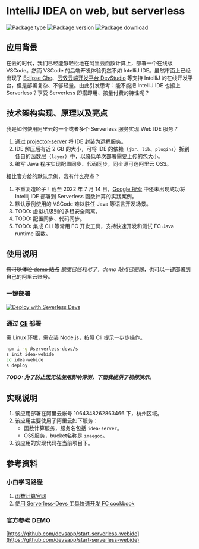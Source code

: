 # IntelliJ IDEA on web, but serverless

[![Package type](https://editor.devsapp.cn/icon?package=idea-webide&type=packageType)](https://www.serverless-devs.com)
[![Package version](https://editor.devsapp.cn/icon?package=idea-webide&type=packageVersion)](https://www.devsapp.cn/details.html?name=idea-webide)
[![Package download](https://editor.devsapp.cn/icon?package=idea-webide&type=packageDownload)](https://www.devsapp.cn/details.html?name=idea-webide)

## 应用背景

在云的时代，我们已经能够轻松地在阿里云函数计算上，部署一个在线版 VSCode。然而 VSCode 的后端开发体验仍然不如 IntelliJ IDE。虽然市面上已经出现了 [Eclipse Che](https://www.eclipse.org/che/)、[云效云端开发平台 DevStudio](https://www.aliyun.com/product/yunxiao/devstudio) 等支持 IntelliJ 的在线开发平台，但是部署复杂、不够轻量。由此引发思考：能不能把 IntelliJ IDE 也搬上 Serverless？享受 Serverless 即搭即用、按量付费的特性呢？

## 技术架构实现、原理以及亮点

我是如何使用阿里云的一个或者多个 Serverless 服务实现 Web IDE 服务？

1. 通过 [projector-server](https://github.com/JetBrains/projector-server) 将 IDE 封装为远程服务。
1. IDE 解压后有近 2 GB 的大小，可将 IDE 的依赖（`jbr`、`lib`、`plugins`）拆到各自的函数层（`layer`）中，以降低单次部署需要上传的包大小。
1. 编写 Java 程序实现配置同步、代码同步，同步源可选阿里云 OSS。

相比官方给的默认示例，我有什么亮点？

1. 不重复造轮子！截至 2022 年 7 月 14 日，[Google 搜索](https://www.google.com/search?q=deploy+intellij+to+serverless) 中还未出现成功将 Intellij IDE 部署到 Serverless 函数计算的实践案例。
1. 默认示例使用的 VSCode 难以胜任 Java 等语言开发场景。
1. TODO: 虚拟机级别的多租安全隔离。
1. TODO: 配置同步、代码同步。
1. TODO: 集成 CLI 等常用 FC 开发工具，支持快速开发和测试 FC Java runtime 函数。

## 使用说明

~~您可以体验 [demo 站点](http://idea-fc.idea-server.1064348262863466.cn-hangzhou.fc.devsapp.net/)~~ _额度已经耗尽了，demo 站点已删除_，也可以一键部署到自己的阿里云账号。

### 一键部署

[![Deploy with Severless Devs](https://img.alicdn.com/imgextra/i1/O1CN01w5RFbX1v45s8TIXPz_!!6000000006118-55-tps-95-28.svg)](https://fcnext.console.aliyun.com/applications/create?template=idea-webide)

### 通过 [Cli](https://www.serverless-devs.com/serverless-devs/install) 部署

需 Linux 环境，需安装 Node.js，按照 Cli 提示一步步操作。

```sh
npm i -g @serverless-devs/s
s init idea-webide
cd idea-webide
s deploy
```

**_TODO: 为了防止因无法使用影响评测，下面我提供了视频演示。_**

## 实现说明

1. 该应用部署在阿里云帐号 1064348262863466 下，杭州区域。
1. 该应用主要使用了阿里云如下服务：
    * 函数计算服务，服务名包括 `idea-server`。
    * OSS服务，bucket名称是 `imaegoo`。
1. 该应用的实现代码在当前项目下。

## 参考资料

### 小白学习路径

1. [函数计算官网](https://help.aliyun.com/document_detail/52895.html) 
1. [使用 Serverless-Devs 工具快速开发 FC cookbook](https://docs.serverless-devs.com/fc-faq/s_fc_cookbook/readme)

### 官方参考 DEMO

[https://github.com/devsapp/start-serverless-webide](https://github.com/devsapp/start-serverless-webide)
